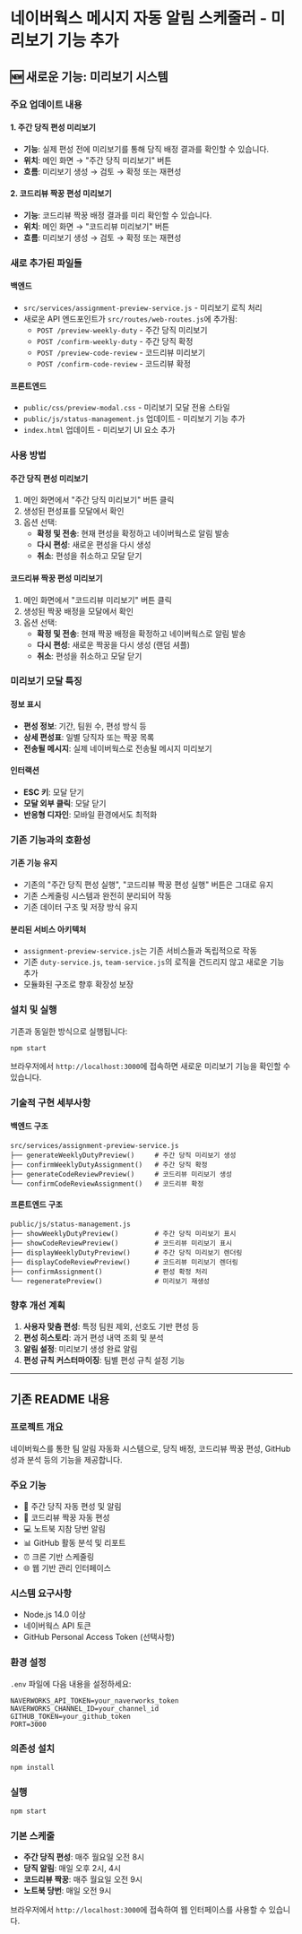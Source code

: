 # 네이버웍스 메시지 자동 알림 스케줄러 - 미리보기 기능 추가

## 🆕 새로운 기능: 미리보기 시스템

### 주요 업데이트 내용

#### 1. 주간 당직 편성 미리보기
- **기능**: 실제 편성 전에 미리보기를 통해 당직 배정 결과를 확인할 수 있습니다.
- **위치**: 메인 화면 → "주간 당직 미리보기" 버튼
- **흐름**: 미리보기 생성 → 검토 → 확정 또는 재편성

#### 2. 코드리뷰 짝꿍 편성 미리보기
- **기능**: 코드리뷰 짝꿍 배정 결과를 미리 확인할 수 있습니다.
- **위치**: 메인 화면 → "코드리뷰 미리보기" 버튼
- **흐름**: 미리보기 생성 → 검토 → 확정 또는 재편성

### 새로 추가된 파일들

#### 백엔드
- `src/services/assignment-preview-service.js` - 미리보기 로직 처리
- 새로운 API 엔드포인트가 `src/routes/web-routes.js`에 추가됨:
  - `POST /preview-weekly-duty` - 주간 당직 미리보기
  - `POST /confirm-weekly-duty` - 주간 당직 확정
  - `POST /preview-code-review` - 코드리뷰 미리보기
  - `POST /confirm-code-review` - 코드리뷰 확정

#### 프론트엔드
- `public/css/preview-modal.css` - 미리보기 모달 전용 스타일
- `public/js/status-management.js` 업데이트 - 미리보기 기능 추가
- `index.html` 업데이트 - 미리보기 UI 요소 추가

### 사용 방법

#### 주간 당직 편성 미리보기
1. 메인 화면에서 "주간 당직 미리보기" 버튼 클릭
2. 생성된 편성표를 모달에서 확인
3. 옵션 선택:
   - **확정 및 전송**: 현재 편성을 확정하고 네이버웍스로 알림 발송
   - **다시 편성**: 새로운 편성을 다시 생성
   - **취소**: 편성을 취소하고 모달 닫기

#### 코드리뷰 짝꿍 편성 미리보기
1. 메인 화면에서 "코드리뷰 미리보기" 버튼 클릭
2. 생성된 짝꿍 배정을 모달에서 확인
3. 옵션 선택:
   - **확정 및 전송**: 현재 짝꿍 배정을 확정하고 네이버웍스로 알림 발송
   - **다시 편성**: 새로운 짝꿍을 다시 생성 (랜덤 셔플)
   - **취소**: 편성을 취소하고 모달 닫기

### 미리보기 모달 특징

#### 정보 표시
- **편성 정보**: 기간, 팀원 수, 편성 방식 등
- **상세 편성표**: 일별 당직자 또는 짝꿍 목록
- **전송될 메시지**: 실제 네이버웍스로 전송될 메시지 미리보기

#### 인터랙션
- **ESC 키**: 모달 닫기
- **모달 외부 클릭**: 모달 닫기
- **반응형 디자인**: 모바일 환경에서도 최적화

### 기존 기능과의 호환성

#### 기존 기능 유지
- 기존의 "주간 당직 편성 실행", "코드리뷰 짝꿍 편성 실행" 버튼은 그대로 유지
- 기존 스케줄링 시스템과 완전히 분리되어 작동
- 기존 데이터 구조 및 저장 방식 유지

#### 분리된 서비스 아키텍처
- `assignment-preview-service.js`는 기존 서비스들과 독립적으로 작동
- 기존 `duty-service.js`, `team-service.js`의 로직을 건드리지 않고 새로운 기능 추가
- 모듈화된 구조로 향후 확장성 보장

### 설치 및 실행

기존과 동일한 방식으로 실행됩니다:

```bash
npm start
```

브라우저에서 `http://localhost:3000`에 접속하면 새로운 미리보기 기능을 확인할 수 있습니다.

### 기술적 구현 세부사항

#### 백엔드 구조
```
src/services/assignment-preview-service.js
├── generateWeeklyDutyPreview()     # 주간 당직 미리보기 생성
├── confirmWeeklyDutyAssignment()   # 주간 당직 확정
├── generateCodeReviewPreview()     # 코드리뷰 미리보기 생성
└── confirmCodeReviewAssignment()   # 코드리뷰 확정
```

#### 프론트엔드 구조
```
public/js/status-management.js
├── showWeeklyDutyPreview()         # 주간 당직 미리보기 표시
├── showCodeReviewPreview()         # 코드리뷰 미리보기 표시
├── displayWeeklyDutyPreview()      # 주간 당직 미리보기 렌더링
├── displayCodeReviewPreview()      # 코드리뷰 미리보기 렌더링
├── confirmAssignment()             # 편성 확정 처리
└── regeneratePreview()             # 미리보기 재생성
```

### 향후 개선 계획

1. **사용자 맞춤 편성**: 특정 팀원 제외, 선호도 기반 편성 등
2. **편성 히스토리**: 과거 편성 내역 조회 및 분석
3. **알림 설정**: 미리보기 생성 완료 알림
4. **편성 규칙 커스터마이징**: 팀별 편성 규칙 설정 기능

---

## 기존 README 내용

### 프로젝트 개요
네이버웍스를 통한 팀 알림 자동화 시스템으로, 당직 배정, 코드리뷰 짝꿍 편성, GitHub 성과 분석 등의 기능을 제공합니다.

### 주요 기능
- 🏢 주간 당직 자동 편성 및 알림
- 👥 코드리뷰 짝꿍 자동 편성
- 💻 노트북 지참 당번 알림
- 📊 GitHub 활동 분석 및 리포트
- ⏰ 크론 기반 스케줄링
- 🌐 웹 기반 관리 인터페이스

### 시스템 요구사항
- Node.js 14.0 이상
- 네이버웍스 API 토큰
- GitHub Personal Access Token (선택사항)

### 환경 설정
`.env` 파일에 다음 내용을 설정하세요:

```
NAVERWORKS_API_TOKEN=your_naverworks_token
NAVERWORKS_CHANNEL_ID=your_channel_id
GITHUB_TOKEN=your_github_token
PORT=3000
```

### 의존성 설치
```bash
npm install
```

### 실행
```bash
npm start
```

### 기본 스케줄
- **주간 당직 편성**: 매주 월요일 오전 8시
- **당직 알림**: 매일 오후 2시, 4시
- **코드리뷰 짝꿍**: 매주 월요일 오전 9시
- **노트북 당번**: 매일 오전 9시

브라우저에서 `http://localhost:3000`에 접속하여 웹 인터페이스를 사용할 수 있습니다.
